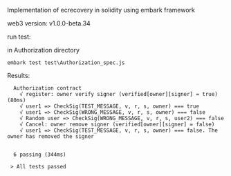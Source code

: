 Implementation of ecrecovery in solidity using embark framework

web3 version: v1.0.0-beta.34

run test:

in Authorization directory
```
embark test test\Authorization_spec.js
```
Results:

```
  Authorization contract
    √ register: owner verify signer (verified[owner][signer] = true) (80ms)
    √ user1 => CheckSig(TEST_MESSAGE, v, r, s, owner) === true
    √ user1 => CheckSig(WRONG_MESSAGE, v, r, s, owner) === false
    √ Random user => CheckSig(WRONG_MESSAGE, v, r, s, user2) === false
    √ Cancel: owner remove signer (verified[owner][signer] = false)
    √ user1 => CheckSig(TEST_MESSAGE, v, r, s, owner) === false. The owner has removed the signer


  6 passing (344ms)

 > All tests passed
```

